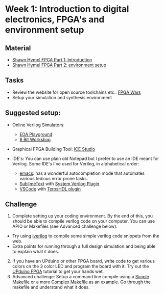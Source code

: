 # Week 1: Introduction to digital electronics, FPGA's and environment setup

## Material
- [Shawn Hymel FPGA Part 1: Introduction](https://www.youtube.com/watch?v=lLg1AgA2Xoo&list=PLEBQazB0HUyT1WmMONxRZn9NmQ_9CIKhb)
- [Shawn Hymel FPGA Part 2: environment setup](https://www.digikey.com/en/maker/projects/introduction-to-fpga-part-2-toolchain-setup/563a9518cd11466fb6a75cf3cb684d6d)

## Tasks
- Review the website for open source toolchains etc.: [FPGA Wars](http://fpgawars.github.io/)
- Setup your simulation and synthesis environment

## Suggested setup:

- Online Verilog Simulators:
  - [EDA Playground](https://www.edaplayground.com/)
  - [8 Bit Workshop](https://8bitworkshop.com/)

- Graphical FPGA Building Tool: [ICE Studio](https://github.com/fpgawars/icestudio)

- IDE's: You can use plain old Notepad but I prefer to use an IDE meant for Verilog. Some IDE's I've used for Verilog, in alphabetical order:
  - [emacs](https://www.gnu.org/software/emacs/): has a wonderful autocompletion mode that automates various tedious error prone tasks.
  - [SublimeText](https://www.sublimetext.com/) with [System Verilog Plugin](https://sv-doc.readthedocs.io/en/latest/)
  - [VSCode](https://code.visualstudio.com/) with [TerosHDL plugin](https://terostechnology.github.io/terosHDLdoc/)

## Challenge
1. Complete setting up your coding environment. By the end of this, you should be able to compile verilog code on your computer. You can use APIO or Makefiles (see Advanced challenge below). 
  - Try using [iverilog](http://iverilog.icarus.com/) to compile some simple verilog code snippets from the web.
  - Extra points for running through a full design simulation and being able to explain what it does.
2. If you have an UPduino or other FPGA board, write code to get various colors on the 3 color LED and program the board with it. Try out the [UPduino FPGA](https://blog.idorobots.org/entries/upduino-fpga-tutorial.html) tutorial to get your hands wet.
3. Advanced challenge: Setup a command line compile using a [Simple Makefile](https://github.com/tinyvision-ai-inc/UPduino-v3.0/blob/master/RTL/blink_led/Makefile) or a more [Complex Makefile](https://github.com/XarkLabs/upduino-video/blob/master/Makefile) as an example. Go through the makefile and understand what it does.
